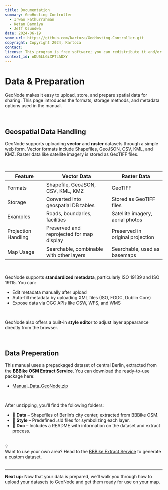 ```yaml
---
title: Documentation
summary: GeoHosting Controller
  - Irwan Fathurrahman
  - Ketan Bamniya
  - Jeff Osundwa
date: 2024-06-19
some_url: https://github.com/kartoza/GeoHosting-Controller.git
copyright: Copyright 2024, Kartoza
contact:
license: This program is free software; you can redistribute it and/or modify it under the terms of the GNU Affero General Public License as published by the Free Software Foundation; either version 3 of the License, or (at your option) any later version.
context_id: nDU6LLGiXPTLADXY
---
```


# Data & Preparation

GeoNode makes it easy to upload, store, and prepare spatial data for sharing. This page introduces the formats, storage methods, and metadata options used in the manual.

<br>

## Geospatial Data Handling

GeoNode supports uploading **vector** and **raster** datasets through a simple web form. Vector formats include Shapefiles, GeoJSON, CSV, KML, and KMZ. Raster data like satellite imagery is stored as GeoTIFF files.

<br>

<table class="my-table-style">
  <thead>
    <tr>
      <th>Feature</th>
      <th>Vector Data</th>
      <th>Raster Data</th>
    </tr>
  </thead>
  <tbody>
    <tr>
      <td>Formats</td>
      <td>Shapefile, GeoJSON, CSV, KML, KMZ</td>
      <td>GeoTIFF</td>
    </tr>
    <tr>
      <td>Storage</td>
      <td>Converted into geospatial DB tables</td>
      <td>Stored as GeoTIFF files</td>
    </tr>
    <tr>
      <td>Examples</td>
      <td>Roads, boundaries, facilities</td>
      <td>Satellite imagery, aerial photos</td>
    </tr>
    <tr>
      <td>Projection Handling</td>
      <td>Preserved and reprojected for map display</td>
      <td>Preserved in original projection</td>
    </tr>
    <tr>
      <td>Map Usage</td>
      <td>Searchable, combinable with other layers</td>
      <td>Searchable, used as basemaps</td>
    </tr>
  </tbody>
</table>

<br>

GeoNode supports **standardized metadata**, particularly ISO 19139 and ISO 19115. You can:

- Edit metadata manually after upload
- Auto-fill metadata by uploading XML files (ISO, FGDC, Dublin Core)
- Expose data via OGC APIs like CSW, WFS, and WMS

<br>

GeoNode also offers a built-in **style editor** to adjust layer appearance directly from the browser.

<br>

## Data Preperation

This manual uses a prepackaged dataset of central Berlin, extracted from the **BBBike OSM Extract Service**. You can download the ready-to-use package here:

- [<span class="ui-filename">Manual_Data_GeoNode.zip</span>](https://github.com/kartoza/GeoHosting-Documentation/docs/src/products/manual_data/Manual_Data_GeoNode.zip)

<br>

After unzipping, you’ll find the following folders:

- 📁 **Data** – Shapefiles of Berlin’s city center, extracted from BBBike OSM.
- 📁 **Style** – Predefined <span class="ui-filename">.sld</span> files for symbolizing each layer.
- 📁 **Doc** – Includes a README with information on the dataset and extract process.

<br>

<div class="alert alert-hint">
  <div class="alert-icon">💡</div>
  <div class="alert-text">
    Want to use your own area? Head to the <a href="https://extract.bbbike.org/" target="_blank">BBBike Extract Service</a> to generate a custom dataset. 
  </div>
</div>

<br>

---

**Next up:** Now that your data is prepared, we’ll walk you through how to upload your datasets to GeoNode and get them ready for use on your map.

<br>
